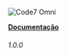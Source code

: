   ![Code7 Omni](/imgs/code7-omni.png "Code7 Omni")


  **[Documentação](README.md)**
                  <h6>1.0.0</h6>

